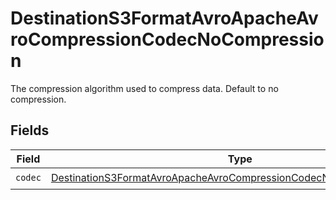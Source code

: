 # DestinationS3FormatAvroApacheAvroCompressionCodecNoCompression

The compression algorithm used to compress data. Default to no compression.


## Fields

| Field                                                                                                                                                             | Type                                                                                                                                                              | Required                                                                                                                                                          | Description                                                                                                                                                       |
| ----------------------------------------------------------------------------------------------------------------------------------------------------------------- | ----------------------------------------------------------------------------------------------------------------------------------------------------------------- | ----------------------------------------------------------------------------------------------------------------------------------------------------------------- | ----------------------------------------------------------------------------------------------------------------------------------------------------------------- |
| `codec`                                                                                                                                                           | [DestinationS3FormatAvroApacheAvroCompressionCodecNoCompressionCodec](../../models/shared/DestinationS3FormatAvroApacheAvroCompressionCodecNoCompressionCodec.md) | :heavy_check_mark:                                                                                                                                                | N/A                                                                                                                                                               |